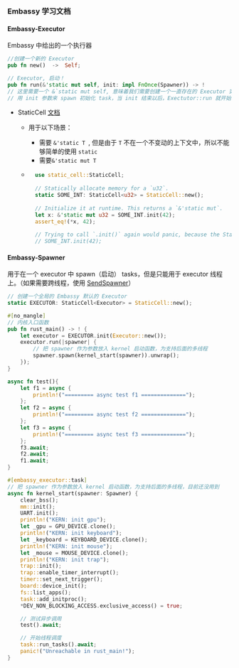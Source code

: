 ### Embassy 学习文档



#### Embassy-Executor

Embassy 中给出的一个执行器

```rust
//创建一个新的 Executor
pub fn new()  ->  Self;  

// Executor, 启动！
pub fn run(&'static mut self, init: impl FnOnce(Spawner)) -> !
// 这里需要一个 &`static mut self, 意味着我们需要创建一个一直存在的 Executor 实例，并且保证我们能够获取可变引用，可以使用的方法：a StaticCell (safe)、a static mut (unsafe)等
// 用 init 参数来 spawn 初始化 task，当 init 结束以后，Exectutor::run 就开始 run tasks；如果想要 spawn 多个 tasks, 需要持有 Spawner 的 Copies (比方说把他作为一个参数传入到初始化函数中)
```

+ StaticCell [文档](https://docs.rs/static_cell/latest/static_cell/)

    + 用于以下场景：

        + 需要 `&'static T `, 但是由于 `T` 不在一个不变动的上下文中，所以不能够简单的使用 `static`
        + 需要`&'static mut T `

    + ```rust
        use static_cell::StaticCell;
        
        // Statically allocate memory for a `u32`.
        static SOME_INT: StaticCell<u32> = StaticCell::new();
        
        // Initialize it at runtime. This returns a `&'static mut`.
        let x: &'static mut u32 = SOME_INT.init(42);
        assert_eq!(*x, 42);
        
        // Trying to call `.init()` again would panic, because the StaticCell is already initialized.
        // SOME_INT.init(42);
        ```

#### Embassy-Spawner

用于在一个 executor 中 spawn（启动） tasks，但是只能用于 executor 线程上。（如果需要跨线程，使用 [SendSpawner](https://docs.embassy.dev/embassy-executor/git/std/struct.SendSpawner.html)）

```rust
// 创建一个全局的 Embassy 默认的 Executor
static EXECUTOR: StaticCell<Executor> = StaticCell::new();

#[no_mangle]
// 内核入口函数
pub fn rust_main() -> ! {
    let executor = EXECUTOR.init(Executor::new());
    executor.run(|spawner| {
        // 把 spawner 作为参数放入 kernel 启动函数，为支持后面的多线程
        spawner.spawn(kernel_start(spawner)).unwrap();
    });
}

async fn test(){
    let f1 = async {
        println!("========= async test f1 ==============");
    };
    let f2 = async {
        println!("========= async test f2 ==============");
    };
    let f3 = async {
        println!("========= async test f3 ==============");
    };
    f3.await;
    f2.await;
    f1.await;
}

#[embassy_executor::task]
// 把 spawner 作为参数放入 kernel 启动函数，为支持后面的多线程，目前还没用到
async fn kernel_start(spawner: Spawner) {
    clear_bss();
    mm::init();
    UART.init();
    println!("KERN: init gpu");
    let _gpu = GPU_DEVICE.clone();
    println!("KERN: init keyboard");
    let _keyboard = KEYBOARD_DEVICE.clone();
    println!("KERN: init mouse");
    let _mouse = MOUSE_DEVICE.clone();
    println!("KERN: init trap");
    trap::init();
    trap::enable_timer_interrupt();
    timer::set_next_trigger();
    board::device_init();
    fs::list_apps();
    task::add_initproc();
    *DEV_NON_BLOCKING_ACCESS.exclusive_access() = true;

    // 测试异步调用
    test().await;

    // 开始线程调度
    task::run_tasks().await;
    panic!("Unreachable in rust_main!");
}
```


